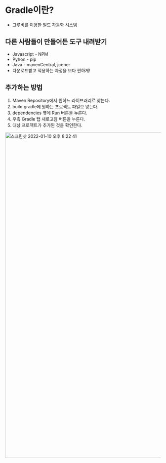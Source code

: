 # Gradle이란?
- 그루비를 이용한 빌드 자동화 시스템
## 다른 사람들이 만들어든 도구 내려받기
  - Javascript - NPM
  - Pyhon - pip
  - Java - mavenCentral, jcener
  - 다운로드받고 적용하는 과정을 보다 편하게!
## 추가하는 방법
1. Maven Repository에서 원하느 라이브러리르 찾는다.
2. build.gradle에 원하는 프로젝트 파일으 넣는다.
3. dependencies 옆에 Run 버튼을 누른다.
4. 우측 Gradle 탭 새로고침 버튼을 누른다.
5. 대상 프로젝트가 추가된 것을 확인한다.
<img width="1054" alt="스크린샷 2022-01-10 오후 8 22 41" src="https://user-images.githubusercontent.com/84515872/148758470-24de6abf-8da2-4a60-9e70-cd901b0b894d.png">
